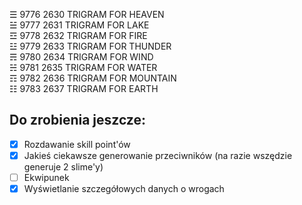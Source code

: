 ☰	9776	2630	 	TRIGRAM FOR HEAVEN  
☱	9777	2631	 	TRIGRAM FOR LAKE  
☲	9778	2632	 	TRIGRAM FOR FIRE  
☳	9779	2633	 	TRIGRAM FOR THUNDER  
☴	9780	2634	 	TRIGRAM FOR WIND  
☵	9781	2635	 	TRIGRAM FOR WATER  
☶	9782	2636	 	TRIGRAM FOR MOUNTAIN  
☷	9783	2637	 	TRIGRAM FOR EARTH  

## Do zrobienia jeszcze:
-[x] Rozdawanie skill point'ów  
-[x] Jakieś ciekawsze generowanie przeciwników (na razie wszędzie generuje 2 slime'y)  
-[ ] Ekwipunek  
-[x] Wyświetlanie szczegółowych danych o wrogach  